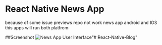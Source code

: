 # React Native News App
because of some issue previews repo not work 
news app android and IOS
this apps will run  both platfrom

##Screenshot
![News App User Interface](https://www.pradipdebnath.com/wp-content/uploads/2019/08/rn-newsApp-ui.png)"# React-Native-Blog" 
